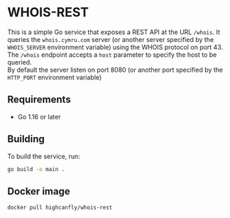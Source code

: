 # WHOIS-REST

This is a simple Go service that exposes a REST API at the URL `/whois`. It queries the `whois.cymru.com` server (or another server specified by the `WHOIS_SERVER` environment variable) using the WHOIS protocol on port 43. The `/whois` endpoint accepts a `host` parameter to specify the host to be queried.  
By default the server listen on port 8080 (or another port specified by the `HTTP_PORT` environment variable)

## Requirements

- Go 1.16 or later

## Building

To build the service, run:

```bash
go build -o main .
```

## Docker image
`docker pull highcanfly/whois-rest`